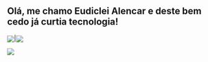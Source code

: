 <h2>Olá, me chamo Eudiclei Alencar e deste bem cedo já curtia tecnologia!</h2>

<a href="https://github.com/Lukiticas/github-readme-stats"><img align="center" src="https://github-readme-stats.vercel.app/api?username=Lukiticas&count_private=true&hide=prs,issues&theme=dark&hide_title=true&show_icons=true&custom_title=Lukiticas" /></a>|<a href="https://github.com/Lukiticas/github-readme-stats"><img align="center" src="https://github-readme-stats.vercel.app/api/top-langs/?username=Lukiticas&theme=dark&layout=compact&custom_title=Linguagens mais usadas" /></a>

<a href="https://github.com/eudiclei/github-readme-stats">
  <img align="center" src="https://github.com/eudiclei/snk/blob/output/github-contribution-grid-snake.svg" />
</a>
 
